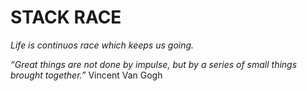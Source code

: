 
# STACK RACE 

<i>Life is continuos race which keeps us going. </i>






<i>“Great things are not done by impulse, but by a series of small things brought together.” </i>  Vincent Van Gogh
